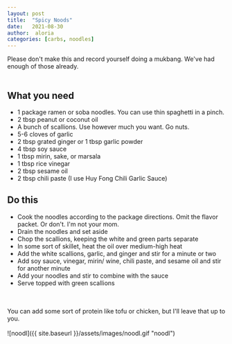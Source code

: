 ```yaml
---
layout: post
title:  "Spicy Noods"
date:   2021-08-30
author:  aloria
categories: [carbs, noodles]
---
```

Please don't make this and record yourself doing a mukbang. We've had enough of those already.
<br/>
<br/>

## What you need
* 1 package ramen or soba noodles. You can use thin spaghetti in a pinch.
* 2 tbsp peanut or coconut oil
* A bunch of scallions. Use however much you want. Go nuts.
* 5-6 cloves of garlic
* 2 tbsp grated ginger or 1 tbsp garlic powder
* 4 tbsp soy sauce
* 1 tbsp mirin, sake, or marsala
* 1 tbsp rice vinegar
* 2 tbsp sesame oil
* 2 tbsp chili paste (I use Huy Fong Chili Garlic Sauce)

## Do this
* Cook the noodles according to the package directions. Omit the flavor packet. Or don't. I'm not your mom.
* Drain the noodles and set aside
* Chop the scallions, keeping the white and green parts separate
* In some sort of skillet, heat the oil over medium-high heat
* Add the white scallions, garlic, and ginger and stir for a minute or two
* Add soy sauce, vinegar, mirin/ wine, chili paste, and sesame oil and stir for another minute
* Add your noodles and stir to combine with the sauce
* Serve topped with green scallions
<br/>
<br/>
You can add some sort of protein like tofu or chicken, but I'll leave that up to you.
<br/>
<br/>
![noodl]({{ site.baseurl }}/assets/images/noodl.gif "noodl")
